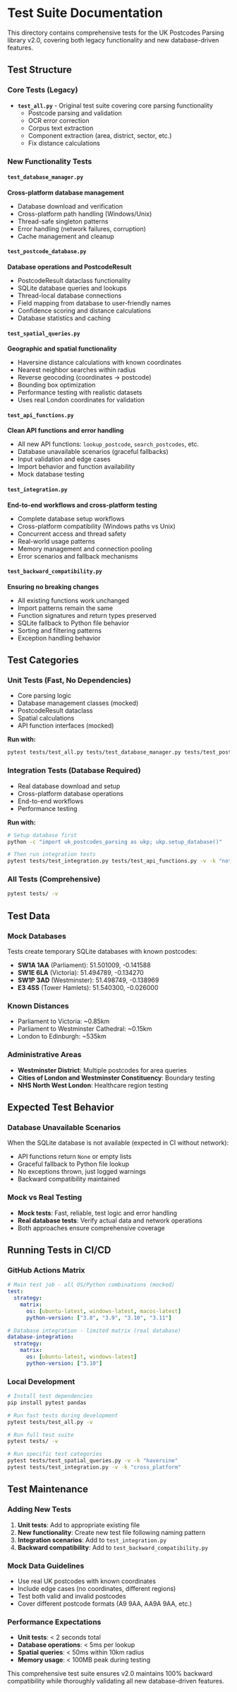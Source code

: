 # Test Suite Documentation

This directory contains comprehensive tests for the UK Postcodes Parsing library v2.0, covering both legacy functionality and new database-driven features.

## Test Structure

### Core Tests (Legacy)
- **`test_all.py`** - Original test suite covering core parsing functionality
  - Postcode parsing and validation
  - OCR error correction
  - Corpus text extraction
  - Component extraction (area, district, sector, etc.)
  - Fix distance calculations

### New Functionality Tests

#### `test_database_manager.py` 
**Cross-platform database management**
- Database download and verification
- Cross-platform path handling (Windows/Unix)
- Thread-safe singleton patterns
- Error handling (network failures, corruption)
- Cache management and cleanup

#### `test_postcode_database.py`
**Database operations and PostcodeResult**
- PostcodeResult dataclass functionality
- SQLite database queries and lookups
- Thread-local database connections
- Field mapping from database to user-friendly names
- Confidence scoring and distance calculations
- Database statistics and caching

#### `test_spatial_queries.py`
**Geographic and spatial functionality**
- Haversine distance calculations with known coordinates
- Nearest neighbor searches within radius
- Reverse geocoding (coordinates → postcode)
- Bounding box optimization
- Performance testing with realistic datasets
- Uses real London coordinates for validation

#### `test_api_functions.py`
**Clean API functions and error handling**
- All new API functions: `lookup_postcode`, `search_postcodes`, etc.
- Database unavailable scenarios (graceful fallbacks)
- Input validation and edge cases
- Import behavior and function availability
- Mock database testing

#### `test_integration.py`
**End-to-end workflows and cross-platform testing**
- Complete database setup workflows
- Cross-platform compatibility (Windows paths vs Unix)
- Concurrent access and thread safety
- Real-world usage patterns
- Memory management and connection pooling
- Error scenarios and fallback mechanisms

#### `test_backward_compatibility.py`
**Ensuring no breaking changes**
- All existing functions work unchanged
- Import patterns remain the same
- Function signatures and return types preserved
- SQLite fallback to Python file behavior
- Sorting and filtering patterns
- Exception handling behavior

## Test Categories

### Unit Tests (Fast, No Dependencies)
- Core parsing logic
- Database management classes (mocked)
- PostcodeResult dataclass
- Spatial calculations
- API function interfaces (mocked)

**Run with:**
```bash
pytest tests/test_all.py tests/test_database_manager.py tests/test_postcode_database.py -v
```

### Integration Tests (Database Required)
- Real database download and setup
- Cross-platform database operations  
- End-to-end workflows
- Performance testing

**Run with:**
```bash
# Setup database first
python -c "import uk_postcodes_parsing as ukp; ukp.setup_database()"

# Then run integration tests
pytest tests/test_integration.py tests/test_api_functions.py -v -k "not mock"
```

### All Tests (Comprehensive)
```bash
pytest tests/ -v
```

## Test Data

### Mock Databases
Tests create temporary SQLite databases with known postcodes:
- **SW1A 1AA** (Parliament): 51.501009, -0.141588
- **SW1E 6LA** (Victoria): 51.494789, -0.134270  
- **SW1P 3AD** (Westminster): 51.498749, -0.138969
- **E3 4SS** (Tower Hamlets): 51.540300, -0.026000

### Known Distances
- Parliament to Victoria: ~0.85km
- Parliament to Westminster Cathedral: ~0.15km
- London to Edinburgh: ~535km

### Administrative Areas
- **Westminster District**: Multiple postcodes for area queries
- **Cities of London and Westminster Constituency**: Boundary testing
- **NHS North West London**: Healthcare region testing

## Expected Test Behavior

### Database Unavailable Scenarios
When the SQLite database is not available (expected in CI without network):
- API functions return `None` or empty lists
- Graceful fallback to Python file lookup
- No exceptions thrown, just logged warnings
- Backward compatibility maintained

### Mock vs Real Testing
- **Mock tests**: Fast, reliable, test logic and error handling
- **Real database tests**: Verify actual data and network operations
- Both approaches ensure comprehensive coverage

## Running Tests in CI/CD

### GitHub Actions Matrix
```yaml
# Main test job - all OS/Python combinations (mocked)
test:
  strategy:
    matrix:
      os: [ubuntu-latest, windows-latest, macos-latest]  
      python-version: ["3.8", "3.9", "3.10", "3.11"]

# Database integration - limited matrix (real database)
database-integration:
  strategy:
    matrix:
      os: [ubuntu-latest, windows-latest]
      python-version: ["3.10"]
```

### Local Development
```bash
# Install test dependencies
pip install pytest pandas

# Run fast tests during development
pytest tests/test_all.py -v

# Run full test suite
pytest tests/ -v

# Run specific test categories
pytest tests/test_spatial_queries.py -v -k "haversine"
pytest tests/test_integration.py -v -k "cross_platform"
```

## Test Maintenance

### Adding New Tests
1. **Unit tests**: Add to appropriate existing file
2. **New functionality**: Create new test file following naming pattern
3. **Integration scenarios**: Add to `test_integration.py`
4. **Backward compatibility**: Add to `test_backward_compatibility.py`

### Mock Data Guidelines
- Use real UK postcodes with known coordinates
- Include edge cases (no coordinates, different regions)
- Test both valid and invalid postcodes
- Cover different postcode formats (A9 9AA, AA9A 9AA, etc.)

### Performance Expectations
- **Unit tests**: < 2 seconds total
- **Database operations**: < 5ms per lookup
- **Spatial queries**: < 50ms within 10km radius
- **Memory usage**: < 100MB peak during testing

This comprehensive test suite ensures v2.0 maintains 100% backward compatibility while thoroughly validating all new database-driven features.